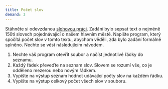 ```yaml
---
title: Počet slov
demand: 3
---
```


Stáhněte si odevzdanou [slohovou práci](assets/praha.txt). Zadání bylo sepsat text o nejméně 150ti slovech pojednávající o našem hlavním městě. Napište program, který spočítá počet slov v tomto textu, abychom věděli, zda bylo zadání formálně splněno. Nechte se vést následujícím návodem.

1. Nechte váš program otevřít soubor a načíst jednotlivé řádky do seznamu.
1. Každý řádek převeďte na seznam slov. Slovem se rozumí vše, co je odděleno mezerou nebo novým řádkem.
1. Vypište na výstup seznam hodnot udávající počty slov na každém řádku.
1. Vypište na výstup celkový počet všech slov v souboru.
